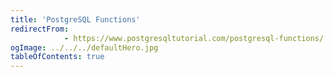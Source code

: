 ```yaml
---
title: 'PostgreSQL Functions'
redirectFrom: 
            - https://www.postgresqltutorial.com/postgresql-functions/
ogImage: ../../../defaultHero.jpg
tableOfContents: true
---
```




